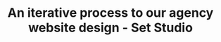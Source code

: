 ---
layout: bookmark
title: An iterative process to our agency website design - Set Studio
tags:
  - Bookmarks
  - Resources
  - Building websites
created: '2023-04-15T07:26:56.367Z'
link: https://set.studio/an-iterative-process-to-our-agency-website-design/
id: 557825753
excerpt: >-
  We encourage an iterative approach from day one with clients, so for our own
  website, we practice what we preach. In this post, we break down how we went
  from quick and dirty landing page, to what you see today, to what's coming in
  the future.
image: https://i0.wp.com/set.studio/wp-content/uploads/2023/02/squiggle.png
---